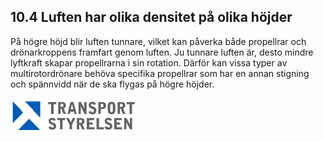 ## 10.4 Luften har olika densitet på olika höjder

På högre höjd blir luften tunnare, vilket kan påverka både propellrar och drönarkroppens framfart genom luften. Ju tunnare luften är, desto mindre lyftkraft skapar propellrarna i sin rotation. Därför kan vissa typer av multirotordrönare behöva specifika propellrar som har en annan stigning och spännvidd när de ska flygas på högre höjder.

![Transport Styrelsen](./images/Logga.png)
